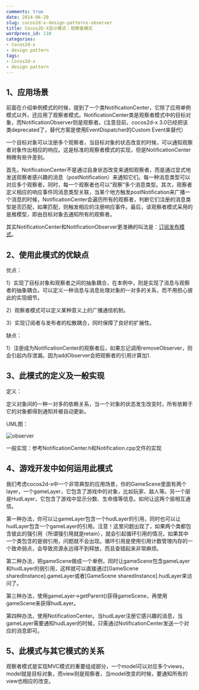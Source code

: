 ```yaml
---
comments: true
date: 2014-06-20
slug: cocos2d-x-design-patterns-observer
title: Cocos2D-X设计模式：观察者模式
wordpress_id: 110
categories:
- Cocos2d-x
- design pattern
tags:
- Cocos2d-x
- design pattern
---
```


## 1、应用场景

前面在介绍单例模式的时候，提到了一个类NotificationCenter，它除了应用单例模式以外，还应用了观察者模式。NotificationCenter类是观察者模式中的目标对象，而NotificationObserver则是观察者。(注意目前，cocos2d-x 3.0已经把该类deprecated了，替代方案是使用EventDispatcher的Custom Event来替代）

一个目标对象可以注册多个观察者，当目标对象的状态改变的时候，可以通知观察者对象作出相应的响应。这是标准的观察者模式的实现，但是NotificationCenter稍微有些许差别。

<!-- more -->

首先，NotificationCenter不是通过自身状态改变来通知观察者，而是通过显式地发送观察者感兴趣的消息（postNotification）来通知它们。每一种消息类型可以对应多个观察者，同时，每一个观察者也可以“观察”多个消息类型。其次，观察者定义相应的响应事件同消息类型关联，当某个地方触发postNotification来广播一个消息的时候，NotificationCenter会遍历所有的观察者，判断它们注册的消息类型是否匹配，如果匹配，则触发相应的注册响应事件。最后，该观察者模式采用的是推模型，即由目标对象去通知所有的观察者。

其实NotificationCenter和NotificationObserver更准确的叫法是：[订阅发布模式](http://en.wikipedia.org/wiki/Publish%E2%80%93subscribe_pattern)。

## 2、使用此模式的优缺点

优点：

1）实现了目标对象和观察者之间的抽象耦合，在本例中，则是实现了消息与观察者的抽象耦合。可以定义一种消息与消息处理对象的一对多的关系，而不用担心彼此的实现细节。

2）观察者模式可以定义某种意义上的广播通信机制。

3）实现订阅者与发布者的松散耦合，同时保障了良好的扩展性。

缺点：

1）注册成为NotificationCenter的观察者后，如果忘记调用removeObserver，则会引起内存泄漏。因为addObserver会把观察者的引用计算加1.

## 3、此模式的定义及一般实现

定义：

定义对象间的一种一对多的依赖关系，当一个对象的状态发生改变时，所有依赖于它的对象都得到通知并被自动更新。

UML图：

![observer](https://zilongshanren.com/img/500px-Observer.svg_.png)

一般实现：参考NotificationCenter.h和Notification.cpp文件的实现

## 4、游戏开发中如何运用此模式

我们考虑cocos2d-x中一个非常典型的应用场景，你的GameScene里面有两个layer，一个gameLayer，它包含了游戏中的对象，比如玩家、敌人等。另一个层是HudLayer，它包含了游戏中显示分数、生命值等信息。如何让这两个层相互通信。

第一种办法，你可以让gameLayer包含一个hudLayer的引用，同时也可以让hudLayer包含一个gameLayer的引用。注意！这里问题出现了，如果两个类都包含彼此的强引用（所谓强引用就是retain），就会引起循环引用的情况，如果其中一个类包含的是弱引用，问题就不会出现。循环引用是使用引用计数管理内存的一个致命弱点，会导致资源永远得不到释放，而且查错起来非常麻烦。

第二种办法，把gameScene做成一个单例，同时让gameScene包含gameLayer和hudLayer的弱引用，这样就可以直接通过[GameScene sharedInstance].gameLayer或者[GameScene sharedInstance].hudLayer来访问了。

第三种办法，使用gameLayer->getParent()获得gameScene，再使用gameScene来获得hudLayer。

第四种办法，使用NotificationCenter。当hudLayer注册它感兴趣的消息，当gameLayer需要通知hudLayer的时候，只需通过NotificationCenter发送一个对应的消息即可。

## 5、此模式与其它模式的关系

观察者模式是实现MVC模式的重要组成部分，一个model可以对应多个views，model就是目标对象，而view则是观察者，当model改变的时候，要通知所有的view也相应的改变。
